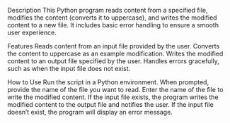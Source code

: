 Description
This Python program reads content from a specified file, modifies the content (converts it to uppercase), and writes the modified content to a new file. It includes basic error handling to ensure a smooth user experience.

Features
Reads content from an input file provided by the user.
Converts the content to uppercase as an example modification.
Writes the modified content to an output file specified by the user.
Handles errors gracefully, such as when the input file does not exist.

How to Use
Run the script in a Python environment.
When prompted, provide the name of the file you want to read.
Enter the name of the file to write the modified content.
If the input file exists, the program writes the modified content to the output file and notifies the user.
If the input file doesn’t exist, the program will display an error message.
